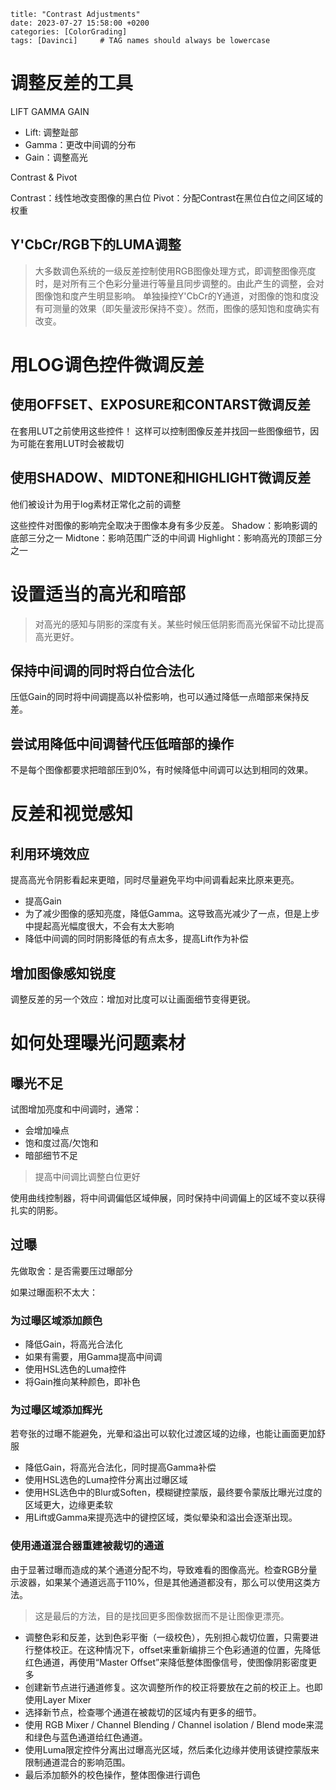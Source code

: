 <!--
 * @Author: Assassin-plus 56057686+Assassin-plus@users.noreply.github.com
 * @Date: 2023-07-10 21:25:49
 * @LastEditors: Assassin-plus 56057686+Assassin-plus@users.noreply.github.com
 * @LastEditTime: 2023-07-27 22:36:21
 * @FilePath: \_posts\2023-07-27-Contrast-Adjustments.md
 * @Description: 这是默认设置,请设置`customMade`, 打开koroFileHeader查看配置 进行设置: https://github.com/OBKoro1/koro1FileHeader/wiki/%E9%85%8D%E7%BD%AE
-->

```
title: "Contrast Adjustments"
date: 2023-07-27 15:58:00 +0200
categories: [ColorGrading]
tags: [Davinci]     # TAG names should always be lowercase
```

# 调整反差的工具

LIFT GAMMA GAIN

* Lift: 调整趾部
* Gamma：更改中间调的分布
* Gain：调整高光

Contrast & Pivot

Contrast：线性地改变图像的黑白位
Pivot：分配Contrast在黑位白位之间区域的权重

## Y'CbCr/RGB下的LUMA调整

> 大多数调色系统的一级反差控制使用RGB图像处理方式，即调整图像亮度时，是对所有三个色彩分量进行等量且同步调整的。由此产生的调整，会对图像饱和度产生明显影响。
> 单独操控Y'CbCr的Y通道，对图像的饱和度没有可测量的效果（即矢量波形保持不变）。然而，图像的感知饱和度确实有改变。

# 用LOG调色控件微调反差

## 使用OFFSET、EXPOSURE和CONTARST微调反差

在套用LUT之前使用这些控件！
这样可以控制图像反差并找回一些图像细节，因为可能在套用LUT时会被裁切

## 使用SHADOW、MIDTONE和HIGHLIGHT微调反差

他们被设计为用于log素材正常化之前的调整

这些控件对图像的影响完全取决于图像本身有多少反差。
Shadow：影响影调的底部三分之一
Midtone：影响范围广泛的中间调
Highlight：影响高光的顶部三分之一

# 设置适当的高光和暗部

> 对高光的感知与阴影的深度有关。某些时候压低阴影而高光保留不动比提高高光更好。

## 保持中间调的同时将白位合法化

压低Gain的同时将中间调提高以补偿影响，也可以通过降低一点暗部来保持反差。

## 尝试用降低中间调替代压低暗部的操作

不是每个图像都要求把暗部压到0%，有时候降低中间调可以达到相同的效果。

# 反差和视觉感知

## 利用环境效应

提高高光令阴影看起来更暗，同时尽量避免平均中间调看起来比原来更亮。

* 提高Gain
* 为了减少图像的感知亮度，降低Gamma。这导致高光减少了一点，但是上步中提起高光幅度很大，不会有太大影响
* 降低中间调的同时阴影降低的有点太多，提高Lift作为补偿

## 增加图像感知锐度

调整反差的另一个效应：增加对比度可以让画面细节变得更锐。

# 如何处理曝光问题素材

## 曝光不足

试图增加亮度和中间调时，通常：

* 会增加噪点
* 饱和度过高/欠饱和
* 暗部细节不足

> 提高中间调比调整白位更好

使用曲线控制器，将中间调偏低区域伸展，同时保持中间调偏上的区域不变以获得扎实的阴影。

## 过曝

先做取舍：是否需要压过曝部分

如果过曝面积不太大：

### 为过曝区域添加颜色

* 降低Gain，将高光合法化
* 如果有需要，用Gamma提高中间调
* 使用HSL选色的Luma控件
* 将Gain推向某种颜色，即补色

### 为过曝区域添加辉光

若夸张的过曝不能避免，光晕和溢出可以软化过渡区域的边缘，也能让画面更加舒服

* 降低Gain，将高光合法化，同时提高Gamma补偿
* 使用HSL选色的Luma控件分离出过曝区域
* 使用HSL选色中的Blur或Soften，模糊键控蒙版，最终要令蒙版比曝光过度的区域更大，边缘更柔软
* 用Lift或Gamma来提亮选中的键控区域，类似晕染和溢出会逐渐出现。

### 使用通道混合器重建被裁切的通道

由于显著过曝而造成的某个通道分配不均，导致难看的图像高光。检查RGB分量示波器，如果某个通道远高于110%，但是其他通道都没有，那么可以使用这类方法。

> 这是最后的方法，目的是找回更多图像数据而不是让图像更漂亮。

* 调整色彩和反差，达到色彩平衡（一级校色），先别担心裁切位置，只需要进行整体校正。在这种情况下，offset来重新编排三个色彩通道的位置，先降低红色通道，再使用“Master Offset”来降低整体图像信号，使图像阴影密度更多
* 创建新节点进行通道修复。这次调整所作的校正将要放在之前的校正上。也即使用Layer Mixer
* 选择新节点，检查哪个通道在被裁切的区域内有更多的细节。
* 使用 RGB Mixer / Channel Blending / Channel isolation / Blend mode来混和绿色与蓝色通道给红色通道。
* 使用Luma限定控件分离出过曝高光区域，然后柔化边缘并使用该键控蒙版来限制通道混合的影响范围。
* 最后添加额外的校色操作，整体图像进行调色
